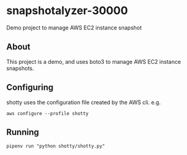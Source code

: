 # snapshotalyzer-30000
  
Demo project to manage AWS EC2 instance snapshot

## About

This project is a demo, and uses boto3 to manage AWS EC2 instance snapshots.

## Configuring

shotty uses the configuration file created by the AWS cli. e.g.

`aws configure --profile shotty`

## Running

`pipenv run "python shotty/shotty.py"`
